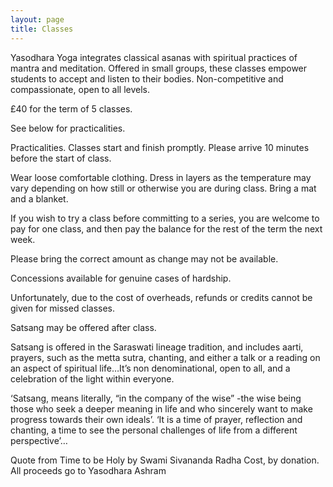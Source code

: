```yaml
---
layout: page
title: Classes
---
```



Yasodhara Yoga integrates classical asanas with spiritual practices of mantra and meditation. Offered in small groups, these classes empower students to accept and listen to their bodies. Non-competitive and compassionate, open to all levels.

£40 for the term of 5 classes.

See below for practicalities.



Practicalities.
Classes start and finish promptly. Please arrive 10 minutes before the start of class.

Wear loose comfortable clothing. Dress in layers as the temperature may vary depending on how still or otherwise you are during class. Bring a mat and a blanket.

If you wish to try a class before committing to a series, you are welcome to pay for one class, and then pay the balance for the rest of the term the next week.

Please bring the correct amount as change may not be available.

Concessions available for genuine cases of hardship.

Unfortunately, due to the cost of overheads, refunds or credits cannot be given for missed classes.

Satsang may be offered after class.

Satsang is offered in the Saraswati lineage tradition, and includes aarti, prayers, such as the metta sutra, chanting, and either a talk or a reading on an aspect of spiritual life…It’s non denominational, open to all, and a celebration of the light within everyone.

‘Satsang, means literally, “in the company of the wise” -the wise being those who seek a deeper meaning in life and who sincerely want to make progress towards their own ideals’. ‘It is a time of prayer, reflection and chanting, a time to see the personal challenges of life from a different perspective’…

Quote from Time to be Holy by Swami Sivananda Radha
Cost, by donation. All proceeds go to Yasodhara Ashram